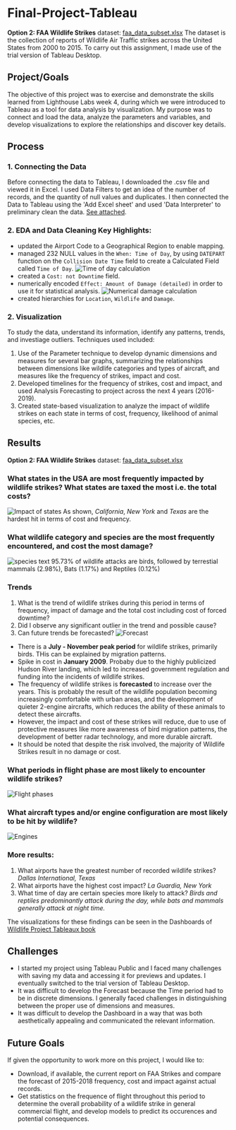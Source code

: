 # Final-Project-Tableau
**Option 2: FAA Wildlife Strikes**
dataset: [faa_data_subset.xlsx](References/faa_data_subset.xlsx)
The dataset is the collection of reports of Wildlife Air Traffic strikes across the United States from 2000 to 2015. To carry out this assignment, I made use of the trial version of Tableau Desktop. 

## Project/Goals
The objective of this project was to exercise and demonstrate the skills learned from Lighthouse Labs week 4, during which we were introduced to Tableau as a tool for data analysis by visualization. 
My purpose was to connect and load the data, analyze the parameters and variables, and develop visualizations to explore the relationships and discover key details. 



## Process
### 1. Connecting the Data
Before connecting the data to Tableau, I downloaded the .csv file and viewed it in Excel. I used Data Filters to get an idea of the number of records, and the quantity of null values and duplicates. I then connected the Data to Tableau using the 'Add Excel sheet' and used 'Data Interpreter' to preliminary clean the data. [See attached](References/Marked.faa_data_subset.2125495777790730.xlsx). 
### 2. EDA and Data Cleaning Key Highlights: 
- updated the Airport Code to a Geographical Region to enable mapping. 
- managed 232 NULL values in the `When: Time of Day`, by using  `DATEPART` function on the `Collision Date Time` field to create a Calculated Field called `Time of Day`.
![Time of day calculation](images/time_of_day_calculation.png)
- created a `Cost: not Downtime` field.
- numerically encoded `Effect: Amount of Damage (detailed)` in order to use it for statistical analysis.
![Numerical damage calculation](images/numerical_damage_calculation.png)
- created hierarchies for `Location`, `Wildlife` and `Damage`.

### 2. Visualization
To study the data, understand its information, identify any patterns, trends, and investiage outliers. 
Techniques used included:
1. Use of the Parameter technique to develop dynamic dimensions and measures for several bar graphs, summarizing the relationships between dimensions like wildlife categories and types of aircraft, and measures like the frequency of strikes, impact and cost.
2. Developed timelines for the frequency of strikes, cost and impact, and used Analysis Forecasting to project across the next 4 years (2016-2019).
3. Created state-based visualization to analyze the impact of wildlife strikes on each state in terms of cost, frequency, likelihood of animal species, etc. 



## Results

**Option 2: FAA Wildlife Strikes**
dataset: [faa_data_subset.xlsx](References/faa_data_subset.xlsx)

### What states in the USA are most frequently impacted by wildlife strikes? What states are taxed the most i.e. the total costs?
![Impact of states](images/impact%20on%20states.png)
As shown, *California*, *New York* and *Texas* are the hardest hit in terms of cost and frequency.

### What wildlife category and species are the most frequently encountered, and cost the most damage?
![species text](images/species.png)
95.73% of wildlife attacks are birds, followed by terrestial mammals (2.98%), Bats (1.17%) and Reptiles (0.12%)

### Trends
1. What is the trend of wildlife strikes during this period in terms of frequency, impact of damage and the total cost including cost of forced downtime?
2. Did I observe any significant outlier in the trend and possible cause?
3. Can future trends be forecasted?
![Forecast](images/forecast.png)

- There is a **July - November peak period**  for wildlife strikes, primarily birds. THis can be explained by migration patterns.
- Spike in cost in **January 2009**. Probaby due to the highly publicized Hudson River landing, which led to increased government regulation and funding into the incidents of wildlife strikes.
- The frequency of wildlife strikes is **forecasted** to increase over the years. This is probably the result of the wildlife population becoming increasingly comfortable with urban areas, and the development of quieter 2-engine aircrafts, which reduces the ability of these animals to detect these aircrafts. 
- However, the impact and cost of these strikes will reduce, due to use of protective measures like more awareness of bird migration patterns, the development of better radar technology, and more durable aircraft. 
- It should be noted that despite the risk involved, the majority of Wildlife Strikes result in no damage or cost. 

### What periods in flight phase are most likely to encounter wildlife strikes?
![Flight phases](images/phase_vs_strikes.png)

### What aircraft types and/or engine configuration are most likely to be hit by wildlife?
![Engines](images/engine_vs_strikes.png)

### More results:
1. What airports have the greatest number of recorded wildlife strikes? *Dallas International, Texas*
2. What airports have the highest cost impact? *La Guardia, New York*
3. What time of day are certain species more likely to attack? *Birds and reptiles predominantly attack during the day, while bats and mammals generally attack at night time.*

The visualizations for these findings can be seen in the Dashboards of [Wildlife Project Tableaux book](Wildlife%20Project.twb)


## Challenges 
- I started my project using Tableau Public and I faced many challenges with saving my data and accessing it for previews and updates. I eventually switched to the trial version of Tableau Desktop. 
- It was difficult to develop the Forecast because the Time period had to be in discrete dimensions. I generally faced challenges in distinguishing between the proper use of dimensions and measures. 
- It was difficult to develop the Dashboard in a way that was both aesthetically appealing and communicated the relevant information. 

## Future Goals
If given the opportunity to work more on this project, I would like to: 
- Download, if available, the current report on FAA Strikes and compare the forecast of 2015-2018 frequency, cost and impact against actual records.
- Get statistics on the frequence of flight throughout this period to determine the overall probability of a wildlife strike in general commercial flight, and develop models to predict its occurences and potential consequences. 